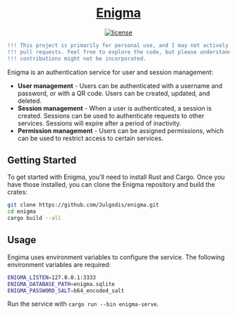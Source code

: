 <p align="center">
  <a href="https://github.com/Julgodis/enigma/">
    <h1 align="center">
      Enigma
    </h1>
  </a>
</p>

<div align="center">

[![license](https://img.shields.io/crates/l/picori)](https://github.com/Julgodis/enigma/LICENSE)

```diff
!!! This project is primarily for personal use, and I may not actively accept !!!
!!! pull requests. Feel free to explore the code, but please understand that  !!!
!!! contributions might not be incorporated.                                  !!!
```

</div>

Enigma is an authentication service for user and session management:

* **User management** - Users can be authenticated with a username and password, or with a QR code. Users can be created, updated, and deleted.
* **Session management** - When a user is authenticated, a session is created. Sessions can be used to authenticate requests to other services. Sessions will expire after a period of inactivity.
* **Permission management** - Users can be assigned permissions, which can be used to restrict access to certain services.

## Getting Started

To get started with Enigma, you'll need to install Rust and Cargo. Once you have those installed, you can clone the Enigma repository and build the crates:

```sh
git clone https://github.com/Julgodis/enigma.git
cd enigma
cargo build --all
```

## Usage

Engima uses environment variables to configure the service. The following environment variables are required:
```sh
ENIGMA_LISTEN=127.0.0.1:3333
ENIGMA_DATABASE_PATH=enigma.sqlite
ENIGMA_PASSWORD_SALT=b64_encoded_salt
```

Run the service with `cargo run --bin enigma-serve`.
